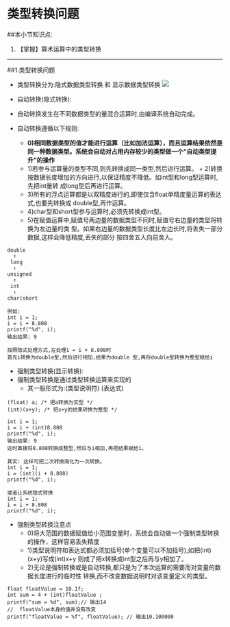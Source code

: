 # 类型转换问题
##本小节知识点:
1. 【掌握】算术运算中的类型转换

---
##1.类型转换问题
- 类型转换分为:隐式数据类型转换 和 显示数据类型转换
![](http://7xj0kx.com1.z0.glb.clouddn.com/shujuleixingzhuanh.png)

- 自动转换(隐式转换):
- 自动转换发生在不同数据类型的量混合运算时,由编译系统自动完成。
- 自动转换遵循以下规则:
    + **0)相同数据类型的值才能进行运算（比如加法运算），而且运算结果依然是同一种数据类型。系统会自动对占用内存较少的类型做一个“自动类型提升”的操作**
    + 1)若参与运算量的类型不同,则先转换成同一类型,然后进行运算。      + 2)转换按数据长度增加的方向进行,以保证精度不降低。如int型和long型运算时,先把int量转 成long型后再进行运算。
    + 3)所有的浮点运算都是以双精度进行的,即使仅含float单精度量运算的表达式,也要先转换成 double型,再作运算。
    + 4)char型和short型参与运算时,必须先转换成int型。
    + 5)在赋值运算中,赋值号两边量的数据类型不同时,赋值号右边量的类型将转换为左边量的类 型。如果右边量的数据类型长度比左边长时,将丢失一部分数据,这样会降低精度,丢失的部分 按四舍五入向前舍入。

```
double
  ↑
 long
  ↑
unsigned
  ↑
 int
  ↑
char|short
```

```
例如:
int i = 1;
i = i + 8.808
printf("%d", i);
输出结果: 9

按照隐式处理方式,在处理i = i + 8.808时
首先i转换为double型,然后进行相加,结果为double 型,再将double型转换为整型赋给i
```

- 强制类型转换(显示转换):
- 强制类型转换是通过类型转换运算来实现的
    + 其一般形式为:(类型说明符) (表达式)
```
(float) a; /* 把a转换为实型 */
(int)(x+y); /* 把x+y的结果转换为整型 */
```

```
int i = 1;
i = i + (int)8.808
printf("%d", i);
输出结果: 9
这时直接将8.808转换成整型,然后与i相加,再把结果赋给i。

其实: 这样可把二次转换简化为一次转换。
int i = 1;
i = (int)(i + 8.808)
printf("%d", i);

或者让系统隐式转换
int i = 1;
i = i + 8.808
printf("%d", i);
```

- 强制类型转换注意点
    + 0)将大范围的数据赋值给小范围变量时，系统会自动做一个强制类型转换的操作，这样容易丢失精度
    + 1)类型说明符和表达式都必须加括号(单个变量可以不加括号),如把(int)(x+y)写成(int)x+y 则成了把x转换成int型之后再与y相加了。
    + 2)无论是强制转换或是自动转换,都只是为了本次运算的需要而对变量的数据长度进行的临时性 转换,而不改变数据说明时对该变量定义的类型。

```
float floatValue = 10.1f;
int sum = 4 + (int)floatValue ;
printf("sum = %d", sum);// 输出14
//  floatValue本身的值并没有改变
printf("floatValue = %f", floatValue); // 输出10.100000
```
